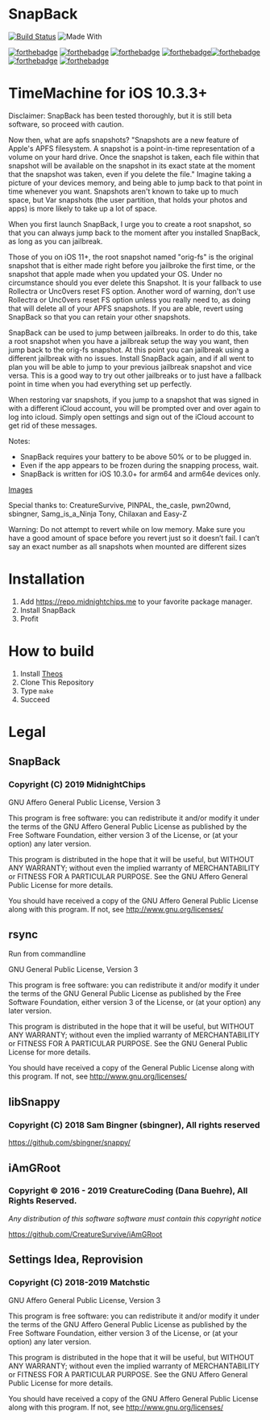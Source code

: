 # SnapBack
[![Build Status](https://travis-ci.com/midnightchip/SnapBack.svg?branch=Theos)](https://travis-ci.com/midnightchip/SnapBack) ![Made With](https://img.shields.io/badge/made%20with-objective--c-green.svg)

[![forthebadge](https://forthebadge.com/images/badges/built-by-developers.svg)](https://github.com/midnightchip/SnapBack) [![forthebadge](https://forthebadge.com/images/badges/check-it-out.svg)](https://github.com/midnightchip/SnapBack) [![forthebadge](https://forthebadge.com/images/badges/gluten-free.svg)](https://github.com/midnightchip/SnapBack) [![forthebadge](https://forthebadge.com/images/badges/made-with-crayons.svg)](https://github.com/midnightchip/SnapBack)[![forthebadge](https://forthebadge.com/images/badges/reading-6th-grade-level.svg)](https://github.com/midnightchip/SnapBack) [![forthebadge](https://forthebadge.com/images/badges/powered-by-watergate.svg)](https://github.com/midnightchip/SnapBack) [![forthebadge](https://forthebadge.com/images/badges/uses-badges.svg)](https://github.com/midnightchip/SnapBack)

# TimeMachine for iOS 10.3.3+

Disclaimer: SnapBack has been tested thoroughly, but it is still beta software, so proceed with caution. 


Now then, what are apfs snapshots?
"Snapshots are a new feature of Apple's APFS filesystem. A snapshot is a point-in-time representation of a volume on your hard drive. Once the snapshot is taken, each file within that snapshot will be available on the snapshot in its exact state at the moment that the snapshot was taken, even if you delete the file."
Imagine taking a picture of your devices memory, and being able to jump back to that point in time whenever you want. Snapshots aren't known to take up to much space, but Var snapshots (the user partition, that holds your photos and apps) is more likely to take up a lot of space.

When you first launch SnapBack, I urge you to create a root snapshot, so that you can always jump back to the moment after you installed SnapBack, as long as you can jailbreak.

Those of you on iOS 11+, the root snapshot named "orig-fs" is the original snapshot that is either made right before you jailbroke the first time, or the snapshot that apple made when you updated your OS. Under no circumstance should you ever delete this Snapshot. It is your fallback to use Rollectra or Unc0vers reset FS option. Another word of warning, don't use Rollectra or Unc0vers reset FS option unless you really need to, as doing that will delete all of your APFS snapshots.
If you are able, revert using SnapBack so that you can retain your other snapshots.

SnapBack can be used to jump between jailbreaks. In order to do this, take a root snapshot when you have a jailbreak setup the way you want, then jump back to the orig-fs snapshot. At this point you can jailbreak using a different jailbreak with no issues. Install SnapBack again, and if all went to plan you will be able to jump to your previous jailbreak snapshot and vice versa. This is a good way to try out other jailbreaks or to just have a fallback point in time when you had everything set up perfectly.

When restoring var snapshots, if you jump to a snapshot that was signed in with a different iCloud account, you will be prompted over and over again to log into icloud. Simply open settings and sign out of the iCloud account to get rid of these messages.

Notes:
-	SnapBack requires your battery to be above 50% or to be plugged in.
-	Even if the app appears to be frozen during the snapping process, wait.
-	SnapBack is written for iOS 10.3.0+ for arm64 and arm64e devices only. 

[Images](https://imgur.com/gallery/Hb1YDXN)

Special thanks to:
CreatureSurvive, 
PINPAL, 
the_casle,
pwn20wnd,
sbingner,
Samg_is_a_Ninja
Tony, 
Chilaxan and 
Easy-Z

Warning: Do not attempt to revert while on low memory. Make sure you have a good amount of space before you revert just so it doesn’t fail. I can’t say an exact number as all snapshots when mounted are different sizes
# Installation

1. Add https://repo.midnightchips.me to your favorite package manager.
2. Install SnapBack
3. Profit

# How to build 

1. Install [Theos](https://github.com/theos/theos/wiki/Installation)
2. Clone This Repository
3. Type `make`
4. Succeed

# Legal
<body>
   <h2>SnapBack</h2>
   <h3>Copyright (C) 2019  MidnightChips</h3>
   <p>GNU Affero General Public License, Version 3</p>
   <p>This program is free software: you can redistribute it and/or modify it under the terms of the GNU Affero General Public License as published by the Free Software Foundation, either version 3 of the License, or (at your option) any later version.</p>
   <p>This program is distributed in the hope that it will be useful, but WITHOUT ANY WARRANTY; without even the implied warranty of MERCHANTABILITY or FITNESS FOR A PARTICULAR PURPOSE.  See the GNU Affero General Public License for more details.</p>
   <p>You should have received a copy of the GNU Affero General Public License along with this program.  If not, see <a href="http://www.gnu.org/licenses/">http://www.gnu.org/licenses/</a></p>
   <h2>rsync</h2>
   <p>Run from commandline</p>
   <p>GNU General Public License, Version 3</p>
   <p>This program is free software: you can redistribute it and/or modify it under the terms of the GNU General Public License as published by the Free Software Foundation, either version 3 of the License, or (at your option) any later version.</p>
   <p>This program is distributed in the hope that it will be useful, but WITHOUT ANY WARRANTY; without even the implied warranty of MERCHANTABILITY or FITNESS FOR A PARTICULAR PURPOSE.  See the GNU General Public License for more details.</p>
   <p>You should have received a copy of the General Public License along with this program.  If not, see <a href="http://www.gnu.org/licenses/">http://www.gnu.org/licenses/</a></p>
   <h2>libSnappy</h2>
   <h3>Copyright (C) 2018  Sam Bingner (sbingner), All rights reserved</h3>
   <p><a href="https://github.com/sbingner/snappy/">https://github.com/sbingner/snappy/</a></p>
   <h2>iAmGRoot</h2>
   <h3>Copyright © 2016 - 2019 CreatureCoding (Dana Buehre), All Rights Reserved.</h3>
   <p><i>Any distribution of this software software must contain this copyright notice</i></p>
   <p><a href="https://github.com/CreatureSurvive/iAmGRoot">https://github.com/CreatureSurvive/iAmGRoot</a></p>
   <h2>Settings Idea, Reprovision</h2>
   <h3>Copyright (C) 2018-2019 Matchstic</h3>
   <p>GNU Affero General Public License, Version 3</p>
   <p>This program is free software: you can redistribute it and/or modify it under the terms of the GNU Affero General Public License as published by the Free Software Foundation, either version 3 of the License, or (at your option) any later version.</p>
   <p>This program is distributed in the hope that it will be useful, but WITHOUT ANY WARRANTY; without even the implied warranty of MERCHANTABILITY or FITNESS FOR A PARTICULAR PURPOSE.  See the GNU Affero General Public License for more details.</p>
   <p>You should have received a copy of the GNU Affero General Public License along with this program.  If not, see <a href="http://www.gnu.org/licenses/">http://www.gnu.org/licenses/</a></p>
</body>
